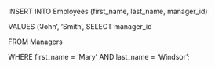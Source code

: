 INSERT INTO Employees (first_name, last_name, manager_id)

VALUES (‘John’, ‘Smith’, SELECT manager_id

FROM Managers

WHERE first_name = ‘Mary’ AND last_name = ‘Windsor’;
